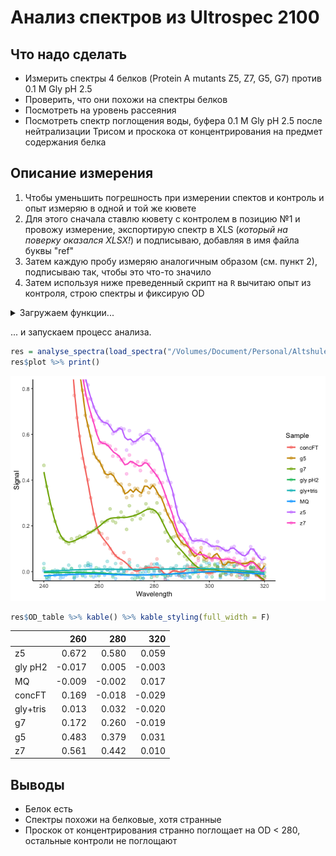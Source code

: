 # Анализ спектров из Ultrospec 2100
<!--
---
title: "Анализ спектров из Ultrospec 2100"
author: "Альтшулер Евгений"
date: "2018-11-21"
output: 
  html_document:
    keep_md: true
---
-->
## Что надо сделать

* Измерить спектры 4 белков (Protein A mutants Z5, Z7, G5, G7) против 0.1 M Gly pH 2.5
* Проверить, что они похожи на спектры белков
* Посмотреть на уровень рассеяния
* Посмотреть спектр поглощения воды, буфера 0.1 M Gly pH 2.5 после нейтрализации Трисом и проскока от концентрирования на предмет содержания белка

## Описание измерения

1. Чтобы уменьшить погрешность при измерении спектов и контроль и опыт измеряю в одной и той же кювете
2. Для этого сначала ставлю кювету с контролем в позицию №1 и провожу измерение, экспортирую спектр в XLS (_который на поверку оказался XLSX!_) и подписываю, добавляя в имя файла буквы "ref"
3. Затем каждую пробу измеряю аналогичным образом (см. пункт 2), подписываю так, чтобы это что-то значило
4. Затем используя ниже преведенный скрипт на `R` вычитаю опыт из контроля, строю спектры и фиксирую OD

<details><summary>Загружаем функции... </summary>
<p>


```r
# open spectrum file
library(tidyverse)
library(readxl)
library(splines)
library(knitr)
library(kableExtra)

load_spectra = function(dir){ # dir for xls(x) files
  files = list.files(path = dir, pattern = "*.xls*", ignore.case = T)
  loaded = list()
  for (file in files) {
    label = str_replace(str=file, pat= ".*\\} (.*)\\.[Xx][Ll][Ss][Xx]?", "\\1")
    item_name = ifelse(str_detect(file, fixed("ref", ignore_case = T)), "REF", label)
    loaded[[item_name]] = read_xlsx(paste(dir, file, sep=''), skip = 18)
  }
  return(loaded)
}

smooth.spline2 <- function(formula, data, ...) { 
  mat <- model.frame(formula, data) 
  smooth.spline(mat[, 2], mat[, 1])
} 

predictdf.smooth.spline <- function(model, xseq, se, level) {
  pred <- predict(model, xseq)
  data.frame(x = xseq, y = pred$y)
}

# subtract ref, plot & table the results

analyse_spectra = function(
  loaded_list,
  xlim = c(240, 320),
  ylim = c(0, 0.8),
  smooth.spar = NULL
  ){
  if (!('REF' %in% names(loaded_list))) stop("No reference 'REF' found!")
  sign = ifelse(loaded_list[['REF']]$Absorbance[1]>0, 1, -1)
  result = tibble(Wavelength = loaded_list[['REF']]$Wavelength)
  items = setdiff(names(loaded_list), 'REF')
  for (item in items){
    result[[item]] = (loaded_list[['REF']]$Absorbance - loaded_list[[item]]$Absorbance)*-sign
  }
  res_table = result %>% filter(Wavelength %in% c(260, 280, 320)) %>% t()
  colnames(res_table) = res_table[1,]
  res_list = list()
  res_list$OD_table = res_table[-1,] %>% round(., 3)
  result_l = result %>% gather("Sample", "Signal", -Wavelength)

  res_list$plot = ggplot(result_l, aes(x=Wavelength, y=Signal, col=Sample)) + 
    geom_point(size=2, alpha=.3) + 
    stat_smooth(method='smooth.spline2', se=F) + 
    coord_cartesian(ylim=ylim, xlim=xlim) + 
    theme_classic()
  return(res_list)
}
```
</p>
</details>

... и запускаем процесс анализа.


```r
res = analyse_spectra(load_spectra("/Volumes/Document/Personal/Altshuler_E/misc/2018-11-20/"))
res$plot %>% print()
```

![](https://raw.githubusercontent.com/lapotok/useful_scripts/master/ultrospec/analyse_spectra_files/figure-html/unnamed-chunk-2-1.png)<!-- -->

```r
res$OD_table %>% kable() %>% kable_styling(full_width = F)
```

<table class="table" style="width: auto !important; margin-left: auto; margin-right: auto;">
 <thead>
  <tr>
   <th style="text-align:left;">   </th>
   <th style="text-align:right;"> 260 </th>
   <th style="text-align:right;"> 280 </th>
   <th style="text-align:right;"> 320 </th>
  </tr>
 </thead>
<tbody>
  <tr>
   <td style="text-align:left;"> z5 </td>
   <td style="text-align:right;"> 0.672 </td>
   <td style="text-align:right;"> 0.580 </td>
   <td style="text-align:right;"> 0.059 </td>
  </tr>
  <tr>
   <td style="text-align:left;"> gly pH2 </td>
   <td style="text-align:right;"> -0.017 </td>
   <td style="text-align:right;"> 0.005 </td>
   <td style="text-align:right;"> -0.003 </td>
  </tr>
  <tr>
   <td style="text-align:left;"> MQ </td>
   <td style="text-align:right;"> -0.009 </td>
   <td style="text-align:right;"> -0.002 </td>
   <td style="text-align:right;"> 0.017 </td>
  </tr>
  <tr>
   <td style="text-align:left;"> concFT </td>
   <td style="text-align:right;"> 0.169 </td>
   <td style="text-align:right;"> -0.018 </td>
   <td style="text-align:right;"> -0.029 </td>
  </tr>
  <tr>
   <td style="text-align:left;"> gly+tris </td>
   <td style="text-align:right;"> 0.013 </td>
   <td style="text-align:right;"> 0.032 </td>
   <td style="text-align:right;"> -0.020 </td>
  </tr>
  <tr>
   <td style="text-align:left;"> g7 </td>
   <td style="text-align:right;"> 0.172 </td>
   <td style="text-align:right;"> 0.260 </td>
   <td style="text-align:right;"> -0.019 </td>
  </tr>
  <tr>
   <td style="text-align:left;"> g5 </td>
   <td style="text-align:right;"> 0.483 </td>
   <td style="text-align:right;"> 0.379 </td>
   <td style="text-align:right;"> 0.031 </td>
  </tr>
  <tr>
   <td style="text-align:left;"> z7 </td>
   <td style="text-align:right;"> 0.561 </td>
   <td style="text-align:right;"> 0.442 </td>
   <td style="text-align:right;"> 0.010 </td>
  </tr>
</tbody>
</table>

## Выводы

* Белок есть
* Спектры похожи на белковые, хотя странные
* Проскок от концентрирования странно поглощает на OD < 280, остальные контроли не поглощают
